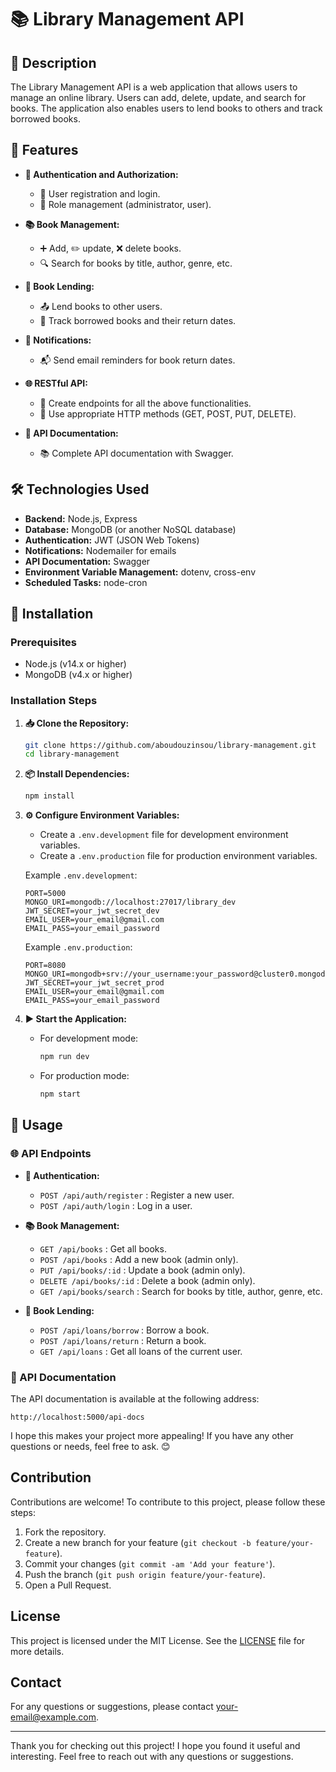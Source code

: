 # 📚 Library Management API

## 📝 Description

The Library Management API is a web application that allows users to manage an online library. Users can add, delete, update, and search for books. The application also enables users to lend books to others and track borrowed books.

## 🌟 Features

- **🔐 Authentication and Authorization:**
  - 📝 User registration and login.
  - 👥 Role management (administrator, user).

- **📚 Book Management:**
  - ➕ Add, ✏️ update, ❌ delete books.
  - 🔍 Search for books by title, author, genre, etc.

- **📖 Book Lending:**
  - 📤 Lend books to other users.
  - 📅 Track borrowed books and their return dates.

- **📧 Notifications:**
  - 📬 Send email reminders for book return dates.

- **🌐 RESTful API:**
  - 🔗 Create endpoints for all the above functionalities.
  - 📡 Use appropriate HTTP methods (GET, POST, PUT, DELETE).

- **📄 API Documentation:**
  - 📚 Complete API documentation with Swagger.

## 🛠️ Technologies Used

- **Backend:** Node.js, Express
- **Database:** MongoDB (or another NoSQL database)
- **Authentication:** JWT (JSON Web Tokens)
- **Notifications:** Nodemailer for emails
- **API Documentation:** Swagger
- **Environment Variable Management:** dotenv, cross-env
- **Scheduled Tasks:** node-cron

## 🚀 Installation

### Prerequisites

- Node.js (v14.x or higher)
- MongoDB (v4.x or higher)

### Installation Steps

1. **📥 Clone the Repository:**
   ```bash
   git clone https://github.com/aboudouzinsou/library-management.git
   cd library-management
   ```

2. **📦 Install Dependencies:**
   ```bash
   npm install
   ```

3. **⚙️ Configure Environment Variables:**
   - Create a `.env.development` file for development environment variables.
   - Create a `.env.production` file for production environment variables.

   Example `.env.development`:
   ```env
   PORT=5000
   MONGO_URI=mongodb://localhost:27017/library_dev
   JWT_SECRET=your_jwt_secret_dev
   EMAIL_USER=your_email@gmail.com
   EMAIL_PASS=your_email_password
   ```

   Example `.env.production`:
   ```env
   PORT=8080
   MONGO_URI=mongodb+srv://your_username:your_password@cluster0.mongodb.net/library_prod
   JWT_SECRET=your_jwt_secret_prod
   EMAIL_USER=your_email@gmail.com
   EMAIL_PASS=your_email_password
   ```

4. **▶️ Start the Application:**
   - For development mode:
     ```bash
     npm run dev
     ```
   - For production mode:
     ```bash
     npm start
     ```

## 📖 Usage

### 🌐 API Endpoints

- **🔐 Authentication:**
  - `POST /api/auth/register` : Register a new user.
  - `POST /api/auth/login` : Log in a user.

- **📚 Book Management:**
  - `GET /api/books` : Get all books.
  - `POST /api/books` : Add a new book (admin only).
  - `PUT /api/books/:id` : Update a book (admin only).
  - `DELETE /api/books/:id` : Delete a book (admin only).
  - `GET /api/books/search` : Search for books by title, author, genre, etc.

- **📖 Book Lending:**
  - `POST /api/loans/borrow` : Borrow a book.
  - `POST /api/loans/return` : Return a book.
  - `GET /api/loans` : Get all loans of the current user.

### 📄 API Documentation

The API documentation is available at the following address:
```
http://localhost:5000/api-docs
```

I hope this makes your project more appealing! If you have any other questions or needs, feel free to ask. 😊

## Contribution

Contributions are welcome! To contribute to this project, please follow these steps:

1. Fork the repository.
2. Create a new branch for your feature (`git checkout -b feature/your-feature`).
3. Commit your changes (`git commit -am 'Add your feature'`).
4. Push the branch (`git push origin feature/your-feature`).
5. Open a Pull Request.

## License

This project is licensed under the MIT License. See the [LICENSE](LICENSE) file for more details.

## Contact

For any questions or suggestions, please contact [your-email@example.com](mailto:your-email@example.com).

---

Thank you for checking out this project! I hope you found it useful and interesting. Feel free to reach out with any questions or suggestions.

